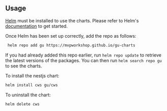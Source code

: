 ## Usage

[Helm](https://helm.sh) must be installed to use the charts.  Please refer to
Helm's [documentation](https://helm.sh/docs) to get started.

Once Helm has been set up correctly, add the repo as follows:
```bash
 helm repo add gu https://mvpworkshop.github.io/gu-charts
 ```

If you had already added this repo earlier, run `helm repo update` to retrieve the latest versions of the packages. 
You can then run `helm search repo gu` to see the charts.

To install the nestjs chart:
```bash
helm install cws gu/cws
```

To uninstall the chart:
```bash
helm delete cws
```
